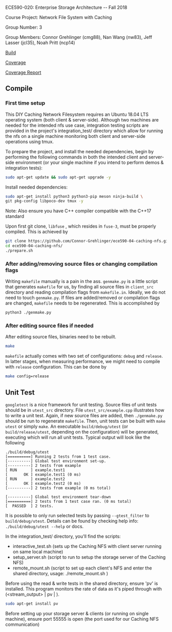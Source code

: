 ECE590-020: Enterprise Storage Architecture -- Fall 2018

Course Project: Network File System with Caching

Group Number: 3

Group Members: Connor Grehlinger (cmg88), Nan Wang (nw83),
Jeff Lasser (jcl35), Noah Pritt (ncp14)


[Build](https://gitlab.oit.duke.edu/cmg88/ece590-020-storage-project-group3/badges/master/build.svg)

[Coverage](https://gitlab.oit.duke.edu/cmg88/ece590-020-storage-project-group3/badges/master/coverage.svg)

[Coverage Report](https://cmg88.pages.oit.duke.edu/ece590-020-storage-project-group3)




## Compile

### First time setup

This DIY Caching Network Filesystem requires an Ubuntu 18.04 LTS operating system (both client & server-side).
Although two machines are needed for the intended nfs use case, integration testing scripts are provided in the project's integration_test/ directory which allow for running the nfs on a single machine monitoring both client and server-side operations using tmux.

To prepare the project, and install the needed dependencies, begin by performing the following commands in both the intended client and server-side environment (or your single machine if you intend to perform demos & integration tests):

```bash
sudo apt-get update && sudo apt-get upgrade -y
```

Install needed dependencies:

```bash
sudo apt-get install python3 python3-pip meson ninja-build \
git pkg-config libpoco-dev tmux -y
```
Note: Also ensure you have C++ compiler compatible with the C++17 standard


Upon first git clone, `libfuse` , which resides in `fuse-3`, must be properly compiled. This is achieved by

```bash
git clone https://github.com/Connor-Grehlinger/ece590-04-caching-nfs.git
cd ece590-04-caching-nfs/
./prepare.sh
```



### After adding/removing source files or changing compilation flags

Writing `makefile` manually is a pain in the ass. `genmake.py` is a little script that generates `makefile` for us, by finding all source files in `client_src` directory and reading compilation flags from `makefile.in`.  Ideally, we do not need to touch `genmake.py`.  If files are added/removed or compilation flags are changed, `makefile` needs to be regenerated. This is accomplished by

```bash
python3 ./genmake.py
```

### After editing source files if needed

After editing source files, binaries need to be rebuilt.

```bash
make
```

`makefile` actually comes with two set of configurations: `debug` and `release`. In latter stages, when measuring performance, we might need to compile with `release` configuration. This can be done by

```bash
make config=release
```

## Unit Test

`googletest` is a nice framework for unit testing. Source files of unit tests should be in `utest_src` directory. File `utest_src/example.cpp` illustrates how to write a unit test. Again, if new source files are added, then `./genmake.py` should be run to regenerate `makefile`. Then, unit tests can be built with `make utest` or simply `make`. An executable `build/debug/utest` (or `build/release/utest`, depending on the configuration) will be generated, executing which will run all unit tests.  Typical output will look like the following

```
./build/debug/utest
[==========] Running 2 tests from 1 test case.
[----------] Global test environment set-up.
[----------] 2 tests from example
[ RUN      ] example.test1
[       OK ] example.test1 (0 ms)
[ RUN      ] example.test2
[       OK ] example.test2 (0 ms)
[----------] 2 tests from example (0 ms total)

[----------] Global test environment tear-down
[==========] 2 tests from 1 test case ran. (0 ms total)
[  PASSED  ] 2 tests.
```

It is possible to only run selected tests by passing `--gtest_filter` to `build/debug/utest`. Details can be found by checking help info: `./build/debug/utest --help` or docs. 

In the integration_test/ directory, you'll find the scripts:

- interactive_test.sh (sets up the Caching NFS with client server running on same local machine)
- setup_server.sh (script to run to setup the storage server of the Caching NFS)
- remote_mount.sh (script to set up each client's NFS and enter the shared directory, usage: ./remote_mount.sh <ip-of-storage-server>)

Before using the read & write tests in the shared directory, ensure 'pv' is installed. This program monitors the rate of data as it's piped through with (<stream_output> | pv | <dest>).
```bash
sudo apt-get install pv
```


Before setting up your storage server & clients (or running on single machine), ensure port 55555 is open (the port used for our Caching NFS communication)


